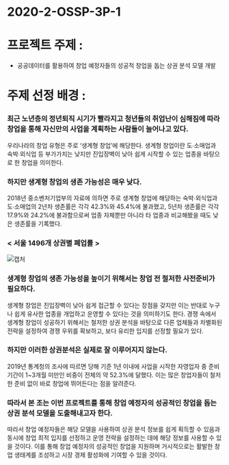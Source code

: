 # 2020-2-OSSP-3P-1

# 프로젝트 주제 : 

- 공공데이터를 활용하여 창업 예정자들의 성공적 창업을 돕는 상권 분석 모델 개발

# 주제 선정 배경 : 

### 최근 노년층의 정년퇴직 시기가 빨라지고 청년들의 취업난이 심해짐에 따라 창업을 통해 자신만의 사업을 계획하는 사람들이 늘어나고 있다.

우리나라의 창업 유형은 주로 ‘생계형 창업’에 해당한다. 
생계형 창업이란 도∙소매업과 숙박∙외식업 등 부가가치는 낮지만 진입장벽이 낮아 쉽게 시작할 수 있는 업종을 바탕으로 한 창업을 의미한다. 



### 하지만 생계형 창업의 생존 가능성은 매우 낮다. 

2018년 중소벤처기업부의 자료에 의하면 주로 생계형 창업에 해당하는 숙박∙외식업과 도∙소매업의 2년차 생존률은 각각 42.3%와 45.4%에 불과했고, 5년차 생존률은 각각 17.9%와 24.2%에 불과함으로써 업종 자체뿐만 아니라 타 업종과 비교해봤을 때도 낮은 생존률을 기록했다. 

### < 서울 1496개 상권별 폐업률 >
![캡처](https://user-images.githubusercontent.com/72516027/99644512-5fc06180-2a91-11eb-8abf-5b3a63ceeb38.PNG)


### 생계형 창업의 생존 가능성을 높이기 위해서는 창업 전 철저한 사전준비가 필요하다. 

생계형 창업은 진입장벽이 낮아 쉽게 접근할 수 있다는 장점을 갖지만 이는 반대로 누구나 쉽게 유사한 업종을 개업하고 운영할 수 있다는 것을 의미하기도 한다. 경쟁 속에서 생계형 창업이 성공하기 위해서는 철저한 상권 분석을 바탕으로 다른 업체들과 차별화된 전략을 설정하여 경쟁 우위를 확보하고, 보다 유리한 입지를 선정할 필요가 있다. 

### 하지만 이러한 상권분석은 실제로 잘 이루어지지 않는다. 

2019년 통계청의 조사에 따르면 당해 기준 1년 이내에 사업을 시작한 자영업자 중 준비기간이 1~3개월 미만인 비중이 전체의 약 52.3%에 달했다. 이는 많은 창업자들이 철저한 준비 없이 바로 창업에 뛰어든다는 점을 알려준다.



### 따라서 본 조는 이번 프로젝트를 통해 창업 예정자의 성공적인 창업을 돕는 상권 분석 모델을 도출해내고자 한다. 

따라서 창업 예정자들은 해당 모델을 사용하여 상권 분석 정보를 쉽게 획득할 수 있음과 동시에 창업 최적 입지를 선정하고 운영 전략을 설정하는 데에 해당 정보를 사용할 수 있을 것이다. 
이를 통해 창업 예정자의 성공적인 창업을 지원하며 거시적으로는 활발한 창업 생태계를 조성하고 시장 경제 활성화에 기여할 수 있을 것이다.

